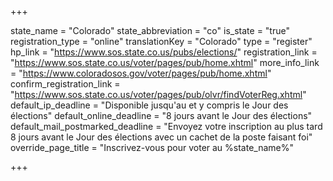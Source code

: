 +++

state_name = "Colorado"
state_abbreviation = "co"
is_state = "true"
registration_type = "online"
translationKey = "Colorado"
type = "register"
hp_link = "https://www.sos.state.co.us/pubs/elections/"
registration_link = "https://www.sos.state.co.us/voter/pages/pub/home.xhtml"
more_info_link = "https://www.coloradosos.gov/voter/pages/pub/home.xhtml"
confirm_registration_link = "https://www.sos.state.co.us/voter/pages/pub/olvr/findVoterReg.xhtml"
default_ip_deadline = "Disponible jusqu'au et y compris le Jour des élections"
default_online_deadline = "8 jours avant le Jour des élections"
default_mail_postmarked_deadline = "Envoyez votre inscription au plus tard 8 jours avant le Jour des élections avec un cachet de la poste faisant foi"
override_page_title = "Inscrivez-vous pour voter au %state_name%"

+++